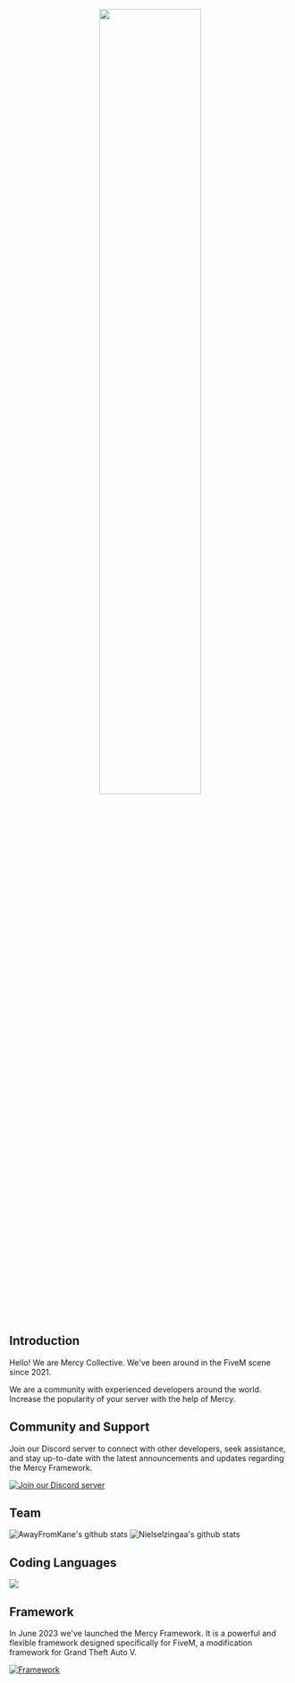 <a href="https://github.com/Mercy-Collective">
  <p align="center">
    <img style="width: 60%" src="https://github.com/Mercy-Collective/.github/assets/40138067/1ad97bbf-a715-42e2-b642-b126ed6ff521">
  </p>
</a>

## Introduction

Hello! 
We are Mercy Collective. We've been around in the FiveM scene since 2021. 

We are a community with experienced developers around the world. 
Increase the popularity of your server with the help of Mercy.

## Community and Support

Join our Discord server to connect with other developers, seek assistance, and stay up-to-date with the latest announcements and updates regarding the Mercy Framework.

[![Join our Discord server](https://discordapp.com/api/guilds/878379225357369404/widget.png?style=banner2)](https://dsc.gg/mercy-coll)

## Team
![AwayFromKane's github stats](https://github-readme-stats.vercel.app/api?username=awayfromkane&show_icons=true&theme=radical)
![Nielselzingaa's github stats](https://github-readme-stats.vercel.app/api?username=nielselzingaa&show_icons=true&theme=radical)

## Coding Languages
<a href="https://github.com/Mercy-Collective">
  <img src="https://skillicons.dev/icons?i=git,javascript,react,typescript,mysql,html,tailwindcss,nextjs,jquery,mongodb,php,nodejs,cs,vscode,css,dotnet,express,idea,java,linux,lua,nginx,powershell,py,sqlite" />
</a>

## Framework
In June 2023 we've launched the Mercy Framework. It is a powerful and flexible framework designed specifically for FiveM, a modification framework for Grand Theft Auto V. 

[![Framework](https://github-readme-stats.vercel.app/api/pin/?username=Mercy-Collective&repo=mercy-framework&theme=dark#gh-dark-mode-only)](https://github.com/Mercy-Collective/mercy-framework)
